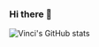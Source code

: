 ### Hi there 👋

![Vinci's GitHub stats](https://github-readme-stats.vercel.app/api?username=vinciidev&show_icons=true&theme=radical)

